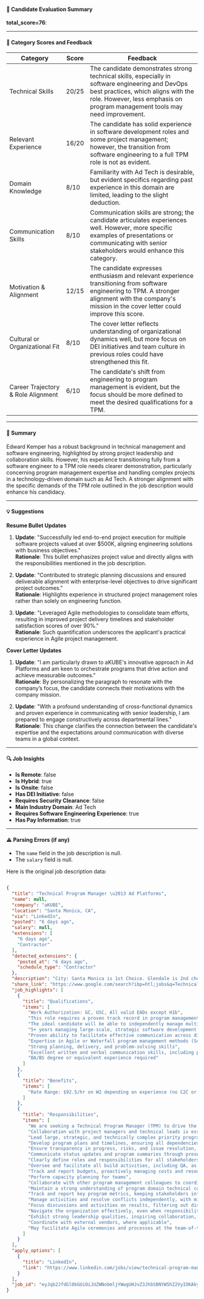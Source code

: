 #### 📄 Candidate Evaluation Summary
**total_score=76**: 

---

#### 🎯 Category Scores and Feedback

| Category                                | Score | Feedback                                                                                                                                                                               |
|-----------------------------------------|-------|----------------------------------------------------------------------------------------------------------------------------------------------------------------------------------------|
| Technical Skills                        | 20/25 | The candidate demonstrates strong technical skills, especially in software engineering and DevOps best practices, which aligns with the role. However, less emphasis on program management tools may need improvement. |
| Relevant Experience                     | 16/20 | The candidate has solid experience in software development roles and some project management; however, the transition from software engineering to a full TPM role is not as evident.   |
| Domain Knowledge                        | 8/10  | Familiarity with Ad Tech is desirable, but evident specifics regarding past experience in this domain are limited, leading to the slight deduction.                                   |
| Communication Skills                    | 8/10  | Communication skills are strong; the candidate articulates experiences well. However, more specific examples of presentations or communicating with senior stakeholders would enhance this category.               |
| Motivation & Alignment                  | 12/15 | The candidate expresses enthusiasm and relevant experience transitioning from software engineering to TPM. A stronger alignment with the company's mission in the cover letter could improve this score.             |
| Cultural or Organizational Fit          | 8/10  | The cover letter reflects understanding of organizational dynamics well, but more focus on DEI initiatives and team culture in previous roles could have strengthened this fit.         |
| Career Trajectory & Role Alignment      | 6/10  | The candidate's shift from engineering to program management is evident, but the focus should be more defined to meet the desired qualifications for a TPM.                             |

---

#### 🧾 Summary

Edward Kemper has a robust background in technical management and software engineering, highlighted by strong project leadership and collaboration skills. However, his experience transitioning fully from a software engineer to a TPM role needs clearer demonstration, particularly concerning program management expertise and handling complex projects in a technology-driven domain such as Ad Tech. A stronger alignment with the specific demands of the TPM role outlined in the job description would enhance his candidacy.

---

#### 💡 Suggestions

**Resume Bullet Updates**  
1. **Update**: "Successfully led end-to-end project execution for multiple software projects valued at over $500K, aligning engineering solutions with business objectives."  
   **Rationale**: This bullet emphasizes project value and directly aligns with the responsibilities mentioned in the job description.

2. **Update**: "Contributed to strategic planning discussions and ensured deliverable alignment with enterprise-level objectives to drive significant project outcomes."  
   **Rationale**: Highlights experience in structured project management roles rather than solely on engineering function.

3. **Update**: "Leveraged Agile methodologies to consolidate team efforts, resulting in improved project delivery timelines and stakeholder satisfaction scores of over 90%."  
   **Rationale**: Such quantification underscores the applicant's practical experience in Agile project management.

**Cover Letter Updates**  
1. **Update**: "I am particularly drawn to aKUBE's innovative approach in Ad Platforms and am keen to orchestrate programs that drive action and achieve measurable outcomes."  
   **Rationale**: By personalizing the paragraph to resonate with the company’s focus, the candidate connects their motivations with the company mission.

2. **Update**: "With a profound understanding of cross-functional dynamics and proven experience in communicating with senior leadership, I am prepared to engage constructively across departmental lines."  
   **Rationale**: This change clarifies the connection between the candidate's expertise and the expectations around communication with diverse teams in a global context.

---

#### 🔍 Job Insights

- **Is Remote**: false  
- **Is Hybrid**: true  
- **Is Onsite**: false  
- **Has DEI Initiative**: false  
- **Requires Security Clearance**: false  
- **Main Industry Domain**: Ad Tech  
- **Requires Software Engineering Experience**: true  
- **Has Pay Information**: true  

---

#### ⚠️ Parsing Errors (if any)

- The `name` field in the job description is null.
- The `salary` field is null.

Here is the original job description data:

```json

{
  "title": "Technical Program Manager \u2013 Ad Platforms",
  "name": null,
  "company": "aKUBE",
  "location": "Santa Monica, CA",
  "via": "LinkedIn",
  "posted": "6 days ago",
  "salary": null,
  "extensions": [
    "6 days ago",
    "Contractor"
  ],
  "detected_extensions": {
    "posted_at": "6 days ago",
    "schedule_type": "Contractor"
  },
  "description": "City: Santa Monica is 1st Choice. Glendale is 2nd choice\n\nOnsite/ Hybrid/ Remote: Hybrid\n\nDuration: 24 months\n\nRate Range: $92.5/hr on W2 depending on experience (no C2C or 1099 or sub-contract)\n\nWork Authorization: GC, USC, All valid EADs except H1b\n\nDescription:\n\nThe Global Program Management organization within Business Operations supports our Ad Platforms technology group. We are seeking a Technical Program Manager (TPM) to drive the planning and execution of complex programs that span multiple areas within Ad Platforms or extend across departments and other Technology groups.\n\nThis role requires a proven track record in program management, with a proactive and detail-oriented mindset. The ideal candidate will be able to independently manage multiple assignments, gain a strong understanding of technical details, and effectively communicate schedules, risks, and status updates to both technical and business stakeholders. Collaboration with project managers and technical leads is essential to coordinate schedules, deliverables, and dependencies.\n\nKey Responsibilities:\n\u2022 Lead large, strategic, and technically complex priority programs.\n\u2022 Develop program plans and timelines, ensuring all dependencies are accounted for.\n\u2022 Ensure transparency in progress, risks, and issue resolution, proactively driving mitigation and contingency planning.\n\u2022 Communicate status updates and program summaries through presentations, emails, and direct communication with stakeholders and executive leadership.\n\u2022 Clearly define roles and responsibilities for all stakeholders, ensuring accountability.\n\u2022 Oversee and facilitate all build activities, including QA, as per the program plan.\n\u2022 Track and report budgets, proactively managing costs and resources.\n\u2022 Perform capacity planning for teams.\n\u2022 Collaborate with other program management colleagues to coordinate activities across multiple technology teams.\n\u2022 Maintain a strong understanding of program domain technical components, including architecture, tools, and deployment practices, as well as cross-system interactions and dependencies.\n\u2022 Track and report key program metrics, keeping stakeholders informed.\n\u2022 Manage activities and resolve conflicts independently, with minimal management intervention.\n\u2022 Focus discussions and activities on results, filtering out distractions.\n\u2022 Navigate the organization effectively, even when responsibilities are not explicitly defined.\n\u2022 Exhibit strong leadership qualities, inspiring collaboration, work ethic, and creative problem-solving.\n\u2022 Coordinate with external vendors, where applicable.\n\u2022 May facilitate Agile ceremonies and processes at the team-of-teams level.\n\nBasic Qualifications:\n\u2022 5+ years managing large-scale, strategic software development programs in a global technology organization.\n\u2022 Proven ability to facilitate effective communication across diverse teams.\n\u2022 Expertise in Agile or Waterfall program management methods (Scrum, Kanban, Scaled Agile).\n\u2022 Strong planning, delivery, and problem-solving skills.\n\u2022 Excellent written and verbal communication skills, including presentation and meeting facilitation, particularly with senior leadership.\n\nPreferred Qualifications:\n\u2022 Experience in a media technology environment.\n\u2022 Knowledge of Ad Tech or demonstrated ability to learn a technology-driven engineering domain.\n\u2022 Formal project management certifications (PMP, CSM, SAFe, etc.).\n\nEducation:\n\u2022 BA/BS degree or equivalent experience required.",
  "share_link": "https://www.google.com/search?ibp=htl;jobs&q=Technical+Program+Manager&htidocid=wZDbWeY9eNzAy6ZiAAAAAA%3D%3D&hl=en-US&shndl=37&shmd=H4sIAAAAAAAA_xXOMQrCQBBAUWxzA62mFs2KYKNVFBGUQECtw2QddyObmbCzRUrvYOntPIna_PLxs_coKy5kPbcWA1RRXMQOSmR0FOHzfEFxgypgukvsFOZwlAaUMFoPwnAQcYEmG59Sr2tjVEPuNGFqbW6lM8LUyGAe0ug_tXqM1P84qperxZD37KZjPF23e2gZzsgJoZT_zAx2xRfWHW9RngAAAA&shmds=v1_AQbUm94bVxoIY6X0VK0k6rncb5B1RJSPaZEOXdkXwf6z0xPEkg&source=sh/x/job/li/m1/1#fpstate=tldetail&htivrt=jobs&htiq=Technical+Program+Manager&htidocid=wZDbWeY9eNzAy6ZiAAAAAA%3D%3D",
  "job_highlights": [
    {
      "title": "Qualifications",
      "items": [
        "Work Authorization: GC, USC, All valid EADs except H1b",
        "This role requires a proven track record in program management, with a proactive and detail-oriented mindset",
        "The ideal candidate will be able to independently manage multiple assignments, gain a strong understanding of technical details, and effectively communicate schedules, risks, and status updates to both technical and business stakeholders",
        "5+ years managing large-scale, strategic software development programs in a global technology organization",
        "Proven ability to facilitate effective communication across diverse teams",
        "Expertise in Agile or Waterfall program management methods (Scrum, Kanban, Scaled Agile)",
        "Strong planning, delivery, and problem-solving skills",
        "Excellent written and verbal communication skills, including presentation and meeting facilitation, particularly with senior leadership",
        "BA/BS degree or equivalent experience required"
      ]
    },
    {
      "title": "Benefits",
      "items": [
        "Rate Range: $92.5/hr on W2 depending on experience (no C2C or 1099 or sub-contract)"
      ]
    },
    {
      "title": "Responsibilities",
      "items": [
        "We are seeking a Technical Program Manager (TPM) to drive the planning and execution of complex programs that span multiple areas within Ad Platforms or extend across departments and other Technology groups",
        "Collaboration with project managers and technical leads is essential to coordinate schedules, deliverables, and dependencies",
        "Lead large, strategic, and technically complex priority programs",
        "Develop program plans and timelines, ensuring all dependencies are accounted for",
        "Ensure transparency in progress, risks, and issue resolution, proactively driving mitigation and contingency planning",
        "Communicate status updates and program summaries through presentations, emails, and direct communication with stakeholders and executive leadership",
        "Clearly define roles and responsibilities for all stakeholders, ensuring accountability",
        "Oversee and facilitate all build activities, including QA, as per the program plan",
        "Track and report budgets, proactively managing costs and resources",
        "Perform capacity planning for teams",
        "Collaborate with other program management colleagues to coordinate activities across multiple technology teams",
        "Maintain a strong understanding of program domain technical components, including architecture, tools, and deployment practices, as well as cross-system interactions and dependencies",
        "Track and report key program metrics, keeping stakeholders informed",
        "Manage activities and resolve conflicts independently, with minimal management intervention",
        "Focus discussions and activities on results, filtering out distractions",
        "Navigate the organization effectively, even when responsibilities are not explicitly defined",
        "Exhibit strong leadership qualities, inspiring collaboration, work ethic, and creative problem-solving",
        "Coordinate with external vendors, where applicable",
        "May facilitate Agile ceremonies and processes at the team-of-teams level"
      ]
    }
  ],
  "apply_options": [
    {
      "title": "LinkedIn",
      "link": "https://www.linkedin.com/jobs/view/technical-program-manager-%E2%80%93-ad-platforms-at-akube-4189746487?utm_campaign=google_jobs_apply&utm_source=google_jobs_apply&utm_medium=organic"
    }
  ],
  "job_id": "eyJqb2JfdGl0bGUiOiJUZWNobmljYWwgUHJvZ3JhbSBNYW5hZ2VyIOKAkyBBZCBQbGF0Zm9ybXMiLCJjb21wYW55X25hbWUiOiJhS1VCRSIsImFkZHJlc3NfY2l0eSI6IlNhbnRhIE1vbmljYSwgQ0EiLCJodGlkb2NpZCI6IndaRGJXZVk5ZU56QXk2WmlBQUFBQUE9PSIsInV1bGUiOiJ3K0NBSVFJQ0lOVlc1cGRHVmtJRk4wWVhSbGN3In0="
}